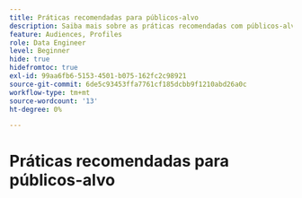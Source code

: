 ```yaml
---
title: Práticas recomendadas para públicos-alvo
description: Saiba mais sobre as práticas recomendadas com públicos-alvo
feature: Audiences, Profiles
role: Data Engineer
level: Beginner
hide: true
hidefromtoc: true
exl-id: 99aa6fb6-5153-4501-b075-162fc2c98921
source-git-commit: 6de5c93453ffa7761cf185dcbb9f1210abd26a0c
workflow-type: tm+mt
source-wordcount: '13'
ht-degree: 0%

---
```


# Práticas recomendadas para públicos-alvo
